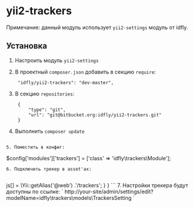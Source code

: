 # yii2-trackers

Примечание: данный модуль использует `yii2-settings` модуль от idfly.

## Установка

1. Настроить модуль `yii2-settings`

2. В проектный `composer.json` добавить в секцию `require`:

        "idfly/yii2-trackers": "dev-master",

3. В секцию `repositories`:

        {
            "type": "git",
            "url": "git@bitbucket.org:idfly/yii2-trackers.git"
        }

4. Выполнить `composer update`
```

5. Поместить в конфиг:

```
$config['modules']['trackers'] = ['class' => 'idfly\trackers\Module'];
```
6. Подключить трекер в asset'ах:


```
<?php

namespace app\assets;

class AppAsset extends \yii\web\AssetBundle
{
    public function init()
    {
        parent::init();
        $this->js[] = \Yii::getAlias('@web') .'/trackers';
    }
}
```

7. Настройки трекера будут доступны по ссылке:
`
 http://your-site/admin/settings/edit?modelName=idfly\trackers\models\TrackersSetting
`
